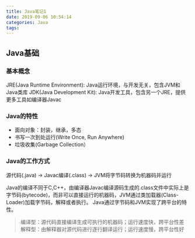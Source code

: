 ```yaml
---
title: Java笔记1
date: 2019-09-06 10:54:14
categories: Java
tags:
---
```

## Java基础

### 基本概念
JRE(Java Runtime Environment): Java运行环境，与开发无关，包含JVM和Java类库
JDK(Java Development Kit): Java开发工具，包含另一个JRE，提供更多工具如编译器Javac

### Java的特性
- 面向对象：封装，继承，多态
- 书写一次到处运行(Write Once, Run Anywhere)
- 垃圾收集(Garbage Collection）

### Java的工作方式
源代码(.java) -> Javac编译(.class) -> JVM将字节码转换为机器码并运行

Java的编译不同于C,C++，由编译器Javac编译源码生成的.class文件中实际上是字节码(bytecode)，而非可以直接运行的机器码，JVM通过类加载器(Class-Loader)加载字节码，解释或者执行。
Java通过字节码和JVM实现了跨平台的特性。

> 编译型：源代码直接编译生成可执行的机器码；运行速度快，跨平台性差
> 解释型：由解释器对源代码进行逐行翻译运行；运行速度慢，跨平台性好
